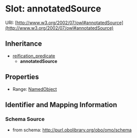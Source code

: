 # Slot: annotatedSource

URI: [http://www.w3.org/2002/07/owl#annotatedSource](http://www.w3.org/2002/07/owl#annotatedSource)




## Inheritance

* [reification_predicate](reification_predicate.md)
    * **annotatedSource**



## Properties

 * Range: [NamedObject](NamedObject.md)



## Identifier and Mapping Information







### Schema Source


* from schema: http://purl.obolibrary.org/obo/omo/schema



